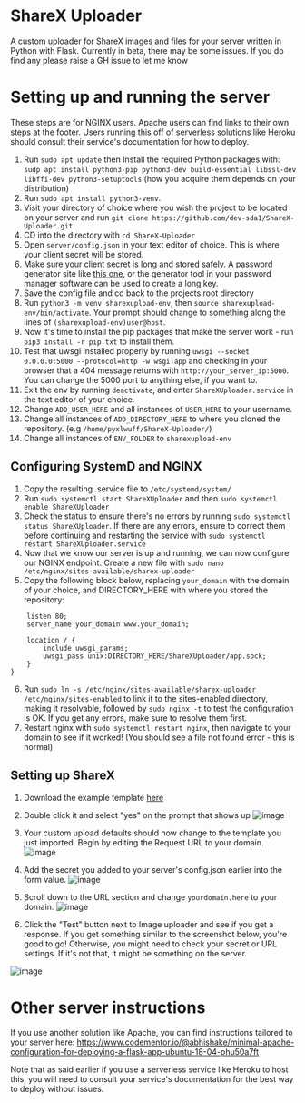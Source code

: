 # ShareX Uploader
A custom uploader for ShareX images and files for your server written in Python with Flask.
Currently in beta, there may be some issues. If you do find any please raise a GH issue to let me know

# Setting up and running the server
These steps are for NGINX users. Apache users can find links to their own steps at the footer. 
Users running this off of serverless solutions like Heroku should consult their service's documentation for how to deploy.

1) Run ``sudo apt update`` then Install the required Python packages with: ``sudp apt install python3-pip python3-dev build-essential libssl-dev libffi-dev python3-setuptools`` (how you acquire them depends on your distribution)
2) Run ``sudo apt install python3-venv``.
3) Visit your directory of choice where you wish the project to be located on your server and run ``git clone https://github.com/dev-sda1/ShareX-Uploader.git``
2) CD into the directory with ``cd ShareX-Uploader``
3) Open ``server/config.json`` in your text editor of choice. This is where your client secret will be stored.
4) Make sure your client secret is long and stored safely. A password generator site like [this one](https://passwordsgenerator.net/), or the generator tool in your password manager software can be used to create a long key.
5) Save the config file and cd back to the projects root directory
6) Run ``python3 -m venv sharexupload-env``, then ``source sharexupload-env/bin/activate``. Your prompt should change to something along the lines of ``(sharexupload-env)user@host``.
7) Now it's time to install the pip packages that make the server work - run ``pip3 install -r pip.txt`` to install them.
8) Test that uwsgi installed properly by running ``uwsgi --socket 0.0.0.0:5000 --protocol=http -w wsgi:app`` and checking in your browser that a 404 message returns with ``http://your_server_ip:5000``. You can change the 5000 port to anything else, if you want to.
9) Exit the env by running ``deactivate``, and enter ``ShareXUploader.service`` in the text editor of your choice.
10) Change ``ADD_USER_HERE`` and all instances of ``USER_HERE`` to your username.
11) Change all instances of ``ADD_DIRECTORY_HERE`` to where you cloned the repository. (e.g ``/home/pyxlwuff/ShareX-Uploader/``)
12) Change all instances of ``ENV_FOLDER`` to ``sharexupload-env``

## Configuring SystemD and NGINX
1) Copy the resulting .service file to ``/etc/systemd/system/``
2) Run ``sudo systemctl start ShareXUploader`` and then ``sudo systemctl enable ShareXUploader``
3) Check the status to ensure there's no errors by running ``sudo systemctl status ShareXUploader``. If there are any errors, ensure to correct them before continuing and restarting the service with ``sudo systemctl restart ShareXUploader.service``
4) Now that we know our server is up and running, we can now configure our NGINX endpoint. Create a new file with ``sudo nano /etc/nginx/sites-available/sharex-uploader``
5) Copy the following block below, replacing ``your_domain`` with the domain of your choice, and DIRECTORY_HERE with where you stored the repository:

```server {
    listen 80;
    server_name your_domain www.your_domain;

    location / {
        include uwsgi_params;
        uwsgi_pass unix:DIRECTORY_HERE/ShareXUploader/app.sock;
    }
}
```
6) Run ``sudo ln -s /etc/nginx/sites-available/sharex-uploader /etc/nginx/sites-enabled`` to link it to the sites-enabled directory, making it resolvable, followed by ``sudo nginx -t`` to test the configuration is OK. If you get any errors, make sure to resolve them first.
7) Restart nginx with ``sudo systemctl restart nginx``, then navigate to your domain to see if it worked! (You should see a file not found error - this is normal)

## Setting up ShareX
1) Download the example template [here](https://github.com/dev-sda1/ShareX-Uploader/blob/main/example_upload.sxcu)
2) Double click it and select "yes" on the prompt that shows up 
![image](https://user-images.githubusercontent.com/43112896/135697173-7dc395c8-da8c-49cf-947d-b32f7af7fa98.png)

3) Your custom upload defaults should now change to the template you just imported. Begin by editing the Request URL to your domain.
![image](https://user-images.githubusercontent.com/43112896/135697195-b9385b6b-3b98-4e17-b677-7115c3a4544e.png)

4) Add the secret you added to your server's config.json earlier into the form value.
![image](https://user-images.githubusercontent.com/43112896/135697210-09ac7819-646a-4f92-9e5a-b9ab1deedec2.png)

5) Scroll down to the URL section and change ``yourdomain.here`` to your domain.
![image](https://user-images.githubusercontent.com/43112896/135697227-804eef68-5964-4f74-8171-b6003460f1bf.png)

6) Click the "Test" button next to Image uploader and see if you get a response. If you get something similar to the screenshot below, you're good to go! Otherwise, you might need to check your secret or URL settings. If it's not that, it might be something on the server. 

![image](https://user-images.githubusercontent.com/43112896/135697261-f50ad6bf-146a-4baf-90dc-7df56ab5d419.png)


# Other server instructions
If you use another solution like Apache, you can find instructions tailored to your server here:
https://www.codementor.io/@abhishake/minimal-apache-configuration-for-deploying-a-flask-app-ubuntu-18-04-phu50a7ft

Note that as said earlier if you use a serverless service like Heroku to host this, you will need to consult your service's documentation for the best way to deploy without issues.

